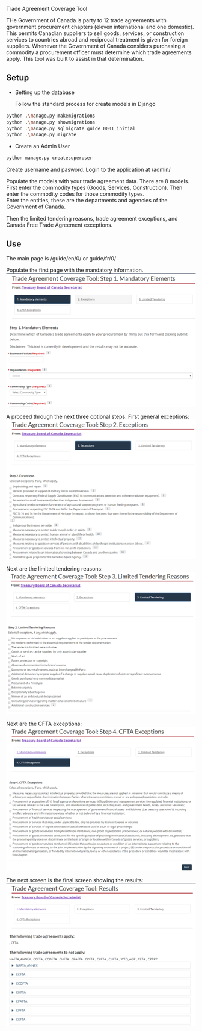 Trade Agreement Coverage Tool

THe Government of Canada is party to 12 trade agreements with government procurement chapters (eleven international and one domestic).  This permits Canadian suppliers to sell goods, services, or construction services to countries abroad and reciprocal treatment is given for foreign suppliers.  Whenever the Government of Canada considers purchasing a commodity a procurement officer must determine which trade agreements apply.  This tool was built to assist in that determination.  

## Setup ##

+ Setting up the database

  Follow the standard process for create models in Django 
```bash
python .\manage.py makemigrations
python .\manage.py showmigrations
python .\manage.py sqlmigrate guide 0001_initial
python .\manage.py migrate
```

+ Create an Admin User

```bash
python manage.py createsuperuser
```
Create username and pasword.
Login to the application at /admin/

Populate the models with your trade agreement data.  There are 8 models.  
First enter the commodity types (Goods, Services, Construction).  Then enter the commodity codes for those commodity types.  
Enter the entities, these are the departments and agencies of the Government of Canada.

Then the limited tendering reasons, trade agreement exceptions, and Canada Free Trade Agreement exceptions.


## Use ##
The main page is /guide/en/0/ or guide/fr/0/

Populate the first page with the mandatory information.  
![mandatory_elements](https://github.com/liverms/tag_gac/blob/master/me.PNG)

A proceed through the next three optional steps.
First general exceptions:
![exceptions](https://github.com/liverms/tag_gac/blob/master/ex.PNG)

Next are the limited tendering reasons:
![limited_tendering](https://github.com/liverms/tag_gac/blob/master/lt.PNG)

Next are the CFTA exceptions:
![cfta_exceptions](https://github.com/liverms/tag_gac/blob/master/ce.PNG)

The next screen is the final screen showing the results:
![done](https://github.com/liverms/tag_gac/blob/master/done.PNG)

